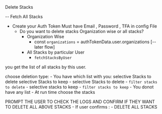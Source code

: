 Delete Stacks

-- Fetch All Stacks
- Create your Auth Token
    Must have Email , Password , TFA in config File 
    - Do you want to delete stacks Organization wise or all stacks?
        - Organization Wise
            -  const `organizations` = authTokenData.user.organizations   [-- later flow]
        - All Stacks by particular User
            - `fetchStacksByUser`

you get the list of all stacks by this user.

choose deletion type:
    - You have which list with you:
        selective Stacks to delete
        selective Stacks to keep
        - selective Stacks to delete
            - `filter stacks to delete`
        - selective stacks to keep
            - `filter stacks to keep`
    - You donot have any list 
            - At run time choose the stacks

PROMPT THE USER TO CHECK THE LOGS AND CONFIRM IF THEY WANT TO DELETE ALL ABOVE STACKS
        - If user confirms : 
            - DELETE ALL STACKS